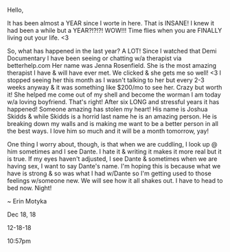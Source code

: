 Hello,

It has been almost a YEAR since I worte in here. That is INSANE! I knew it had been a while but a YEAR?!?!?! WOW!!! Time flies when you are FINALLY living out your life. <3

So, what has happened in the last year? A LOT! Since I watched that Demi Documentary I have been seeing or chatting w/a therapist via betterhelp.com Her name was Jenna Rosenfield. She is the most amazing therapist I have & will have ever met. We clicked & she gets me so well! <3 I stopped seeing her this month as I wasn't talking to her but every 2-3 weeks anyway & it was something like $200/mo to see her. Crazy but worth it! She helped me come out of my shell and become the worman I am today w/a loving boyfriend. That's right! After six LONG and stressful years it has happened! Someone amazing has stolen my heart! His name is Joshua Skidds & while Skidds is a horrid last name he is an amazing person. He is breaking down my walls and is making me want to be a better person in all the best ways. I love him so much and it will be a month tomorrow, yay!

One thing I worry about, though, is that when we are cuddling, I look up @ him sometimes and I see Dante. I hate it & writing it makes it more real but it is true. If my eyes haven't adjusted, I see Dante & sometimes when we are having sex, I want to say Dante's name. I'm hoping this is because what we have is strong & so was what I had w/Dante so I'm getting used to those feelings w/someone new. We will see how it all shakes out. I have to head to bed now. Night!

~ Erin Motyka

Dec 18, 18

12-18-18

10:57pm
